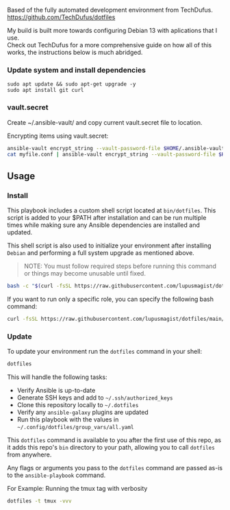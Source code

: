 
Based of the fully automated development environment from TechDufus.  
<a href="https://github.com/TechDufus/dotfiles">https://github.com/TechDufus/dotfiles</a>  

My build is built more towards configuring Debian 13 with aplications that I use.  
Check out TechDufus for a more comprehensive guide on how all of this works, the instructions below is much abridged.  

### Update system and install dependencies  

```
sudo apt update && sudo apt-get upgrade -y
sudo apt install git curl
```

### vault.secret

Create ~/.ansible-vault/ and copy current vault.secret file to location.  

Encrypting items using vault.secret:  

```bash
ansible-vault encrypt_string --vault-password-file $HOME/.ansible-vault/vault.secret "mynewsecret" --name "MY_SECRET_VAR"
cat myfile.conf | ansible-vault encrypt_string --vault-password-file $HOME/.ansible-vault/vault.secret --stdin-name "myfile"
```

## Usage

### Install

This playbook includes a custom shell script located at `bin/dotfiles`. This script is added to your $PATH after installation and can be run multiple times while making sure any Ansible dependencies are installed and updated.

This shell script is also used to initialize your environment after installing `Debian` and performing a full system upgrade as mentioned above.

> NOTE: You must follow required steps before running this command or things may become unusable until fixed.

```bash
bash -c "$(curl -fsSL https://raw.githubusercontent.com/lupusmagist/dotfiles/main/bin/dotfiles)"
```

If you want to run only a specific role, you can specify the following bash command:

```bash
curl -fsSL https://raw.githubusercontent.com/lupusmagist/dotfiles/main/bin/dotfiles | bash -s -- --tags comma,seperated,tags
```

### Update

To update your environment run the `dotfiles` command in your shell:

```bash
dotfiles
```

This will handle the following tasks:

- Verify Ansible is up-to-date
- Generate SSH keys and add to `~/.ssh/authorized_keys`
- Clone this repository locally to `~/.dotfiles`
- Verify any `ansible-galaxy` plugins are updated
- Run this playbook with the values in `~/.config/dotfiles/group_vars/all.yaml`

This `dotfiles` command is available to you after the first use of this repo, as it adds this repo's `bin` directory to your path, allowing you to call `dotfiles` from anywhere.

Any flags or arguments you pass to the `dotfiles` command are passed as-is to the `ansible-playbook` command.

For Example: Running the tmux tag with verbosity

```bash
dotfiles -t tmux -vvv
```
